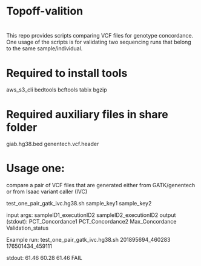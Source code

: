 # Topoff-valition
# 
This repo provides scripts comparing VCF files for genotype concordance. One usage of the scripts is for validating two sequencing runs that belong to the same sample/individual.

# Required to install tools
aws_s3_cli
bedtools
bcftools 
tabix 
bgzip

# Required auxiliary files in share folder
giab.hg38.bed 
genentech.vcf.header

# Usage one: 
compare a pair of VCF files that are generated either from GATK/genentech or from Isaac variant caller (IVC)

test_one_pair_gatk_ivc.hg38.sh  sample_key1 sample_key2

input args: sampleID1_executionID2 sampleID2_executionID2
output (stdout): PCT_Concordance1 PCT_Concordance2 Max_Concordance Validation_status

Example run:
test_one_pair_gatk_ivc.hg38.sh 201895694_460283 176501434_459111

stdout: 61.46 60.28 61.46 FAIL
